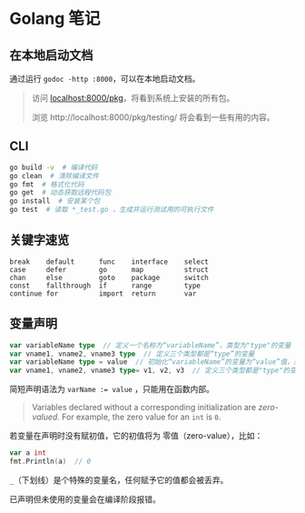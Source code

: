 # Golang 笔记

## 在本地启动文档

通过运行 `godoc -http :8000`，可以在本地启动文档。

> 访问 [localhost:8000/pkg](localhost:8000/pkg)，将看到系统上安装的所有包。  
> 
> 浏览 http://localhost:8000/pkg/testing/ 将会看到一些有用的内容。

## CLI

```bash
go build -v  # 编译代码
go clean  # 清除编译文件
go fmt  # 格式化代码
go get  # 动态获取远程代码包
go install  # 安装某个包
go test  # 读取 *_test.go ，生成并运行测试用的可执行文件
```

## 关键字速览

```
break    default      func    interface    select
case     defer        go      map          struct
chan     else         goto    package      switch
const    fallthrough  if      range        type
continue for          import  return       var
```

## 变量声明

```go
var variableName type  // 定义一个名称为“variableName”，类型为"type"的变量
var vname1, vname2, vname3 type  // 定义三个类型都是“type”的变量
var variableName type = value  // 初始化“variableName”的变量为“value”值，类型是“type”
var vname1, vname2, vname3 type= v1, v2, v3  // 定义三个类型都是"type"的变量,并分别初始化
```

简短声明语法为 `varName := value` ，只能用在函数内部。

> Variables declared without a corresponding initialization are *zero-valued*. For example, the zero value for an `int` is `0`.

若变量在声明时没有赋初值，它的初值将为 零值（zero-value），比如：

```go
var a int
fmt.Println(a)  // 0
```

`_`（下划线）是个特殊的变量名，任何赋予它的值都会被丢弃。

已声明但未使用的变量会在编译阶段报错。

